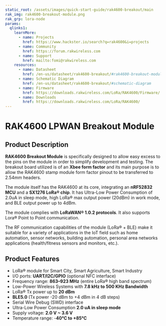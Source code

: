 ```yaml
---
static_root: /assets/images/quick-start-guide/rak4600-breakout/main
rak_img: rak4600-breakout-module.png
rak_grp: lora-node
params:
  qlinks1:
    learnMore:
      - name: Projects
        href: https://www.hackster.io/search?q=rak4600&i=projects
      - name: Community
        href: https://forum.rakwireless.com
      - name: Support
        href: mailto:fomi@rakwireless.com
    resources:
      - name: Datasheet
        href: /en-us/datasheet/rak4600-breakout/#rak4600-breakout-module
      - name: Schematic Diagram
        href: /en-us/datasheet/rak4600-breakout/#schematic-diagram
      - name: Firmware
        href: https://downloads.rakwireless.com/LoRa/RAK4600/Firmware/
      - name: Downloads
        href: https://downloads.rakwireless.com/LoRa/RAK4600/
---
```


# RAK4600 LPWAN Breakout Module

<rk-img
  :src="`${$frontmatter.static_root}/rak4600-breakout-module.png`"
  width="50%"
  figure-number="1"
  caption="RAK4600 LPWAN Breakout Module"
/>

## Product Description

**RAK4600 Breakout Module** is specifically designed to allow easy excess to the pins on the module in order to simplify development and testing. The breakout board utilized is of an **Xbee form factor** and its main purpose is to allow the RAK4600 stamp module form factor pinout to be transferred to 2.54mm headers.

The module itself has the RAK4600 at its core, integrating an **nRF52832 MCU** and a **SX1276 LoRa® chip**. It has Ultra-Low Power Consumption of 2.0uA in sleep mode, high LoRa® max output power (20dBm) in work mode, and BLE output power up to 4dBm.

The module complies with **LoRaWAN® 1.0.2 protocols**. It also supports Lora® Point to Point communication. 

The RF communication capabilities of the module (LoRa® + BLE) make it suitable for a variety of applications in the IoT field such as home automation, sensor networks, building automation, personal area networks applications (health/fitness sensors and monitors, etc.).

<rk-btn
  src="prerequisites.html"
  label="Set up Your rak4600 LPWAN Evaluation Board"
/>

<rk-quick-links :params="$page.frontmatter.params.qlinks1" />

## Product Features

- LoRa® module for Smart City, Smart Agriculture, Smart Industry 
- I/O ports: **UART/I2C/GPIO** (optional NFC interface)
- Frequency range: **863–923 MHz** (entire LoRa® high band spectrum) 
- Low-Power Wireless Systems with **7.8 kHz to 500 KHz Bandwidth**
- LoRa® Tx power up to **20 dBm**
- **BLE5.0** (Tx power -20 dBm to +4 dBm in 4 dB steps)
- Serial Wire Debug (SWD) interface
- Ultra-Low Power Consumption **2.0 uA in sleep mode**
- Supply voltage: **2.0 V ~ 3.6 V**
- Temperature range: -**40°C to +85°C**

